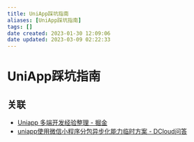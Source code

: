```yaml
---
title: UniApp踩坑指南
aliases: [UniApp踩坑指南]
tags: []
date created: 2023-01-30 12:09:06
date updated: 2023-03-09 02:22:33
---
```


# UniApp踩坑指南

## 关联

- [Uniapp 多端开发经验整理 - 掘金](https://juejin.cn/post/7138221718518595621)
- [uniapp使用微信小程序分包异步化能力临时方案 - DCloud问答](https://ask.dcloud.net.cn/article/39622)
